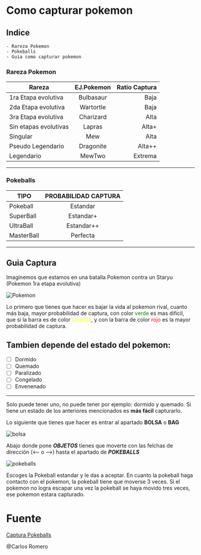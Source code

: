 # Como capturar pokemon

## Indice
```
- Rareza Pokemon
- Pokeballs
- Guia como capturar pokemon
```
### Rareza Pokemon

**Rareza**           | **EJ.Pokemon**   | **Ratio Captura**
---                  | :---:            | ---:
1ra Etapa evolutiva  | Bulbasaur        | Baja
2da Etapa evolutiva  | Wartortle        | Baja
3ra Etapa evolutiva  | Charizard        | Alta
Sin etapas evolutivas| Lapras           | Alta+
Singular             | Mew              | Alta
Pseudo Legendario    | Dragonite        | Alta++
Legendario           | MewTwo           | Extrema
---
### Pokeballs
**TIPO**    |**PROBABILIDAD CAPTURA**
---         | :---:
Pokeball    |Estandar                  
SuperBall   |Estandar+               
UltraBall   |Estandar++                 
MasterBall  |Perfecta
---
## Guia Captura
Imaginemos que estamos en una batalla Pokemon contra un Staryu (Pokemon 1ra etapa evolutiva)

![Pokemon](https://whackahack.com/foro/img/41968/1600/14344.jpg)

<p>Lo primero que tienes que hacer es bajar la vida al pokemon rival, cuanto más baja, mayor probabilidad de captura, con color <span style="color:green">verde</span> es mas dificil, que si la barra es de color <span style="color:yellow">amarilla</span>, y con la barra de color <span style="color:red">rojo</span> es la mayor probabilidad de captura.
</p>

Tambien depende del estado del pokemon:
---
- [ ] Dormido
- [ ] Quemado
- [ ] Paralizado
- [ ] Congelado
- [ ] Envenenado
---

Solo puede tener uno, no puede tener por ejemplo: dormido y quemado. Si tiene un estado de los anteriores mencionados es **más fácil** capturarlo.

Lo siguiente que tienes que hacer es entrar al apartado **BOLSA** o **BAG**

![bolsa](https://static.wikia.nocookie.net/espokemon/images/7/7e/Mochila_en_DP.png/revision/latest?cb=20090212185937)

Abajo donde pone _**OBJETOS**_ tienes que moverte con las felchas de dirección (<-- o -->) hasta el apartado de _**POKEBALLS**_

![pokeballs](https://i.ytimg.com/vi/ps6cOnqmfAw/maxresdefault.jpg)

Escoges la Pokeball estandar y le das a aceptar.
En cuanto la pokeball haga contacto con el pokemon, la pokeball tiene que moverse 3 veces.
Si el pokemon no logra escapar una vez la pokeball se haya movido tres veces, ese pokemon estara capturado.

# Fuente

[Captura Pokeballs](https://pokemon.fandom.com/es/wiki/Captura_de_Pok%C3%A9mon)

@Carlos Romero

